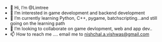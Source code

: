 - 👋 Hi, I’m @Limtree
- 👀 I’m interested in game development and backend development
- 🌱 I’m currently learning Python, C++, pygame, batchscripting...and still going on the learning path
- 💞️ I’m looking to collaborate on game devlopment, web and app dev.. 
- 📫 How to reach me .... email me to nishchal.a.vishwas@gmail.com 

<!---
Limtree/Limtree is a ✨ special ✨ repository because its `README.md` (this file) appears on your GitHub profile.
You can click the Preview link to take a look at your changes.
--->
